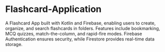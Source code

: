 # Flashcard-Application
A Flashcard App built with Kotlin and Firebase, enabling users to create, organize, and search flashcards in folders. Features include bookmarking, MCQ quizzes, match-the-column, and rapid-fire modes. Firebase Authentication ensures security, while Firestore provides real-time data storage.

